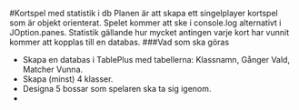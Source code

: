 #Kortspel med statistik i db
Planen är att skapa ett singelplayer kortspel som är objekt orienterat.
Spelet kommer att ske i console.log alternativt i JOption.panes.
Statistik gällande hur mycket antingen varje kort har
vunnit kommer att kopplas till en databas.
###Vad som ska göras
- Skapa en databas i TablePlus med tabellerna: Klassnamn, Gånger Vald, Matcher Vunna.
- Skapa (minst) 4 klasser.
- Designa 5 bossar som spelaren ska ta sig igenom.
- 